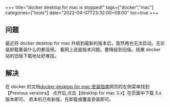 +++
title="docker desktop for mac is stopped!"
tags=["docker","mac"]
categories=["tools"]
date="2022-04-07T23:32:00+08:00"
toc=true
+++

## 问题

最近将 docker desktop for mac 升级到最新的版本后，竟然再也无法启动。无论是卸载重装什么的都没用。
看网上说是版本问题。要降级到旧版。结果 docker 站的旧版下载地址好难找。

## 解决

在 docker 的文档[docker desktop for mac 安装指南](https://docs.docker.com/desktop/mac/install/)网页的左侧菜单找到 【Previous versions】 点开后,点击【desktop for mac 3.x】在页面中下载 3.x 版本即可。
若本机已有新版，先卸载或覆盖安装即可。
